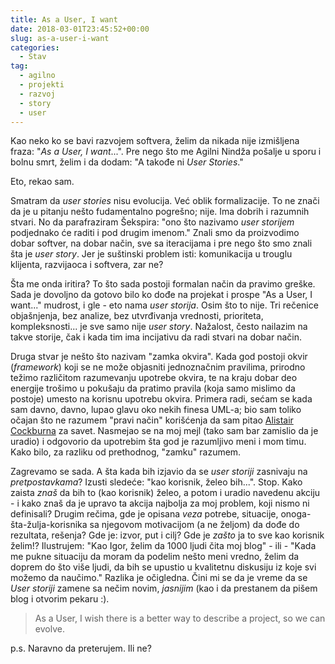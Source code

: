 ```yaml
---
title: As a User, I want
date: 2018-03-01T23:45:52+00:00
slug: as-a-user-i-want
categories:
  - Stav
tag:
  - agilno
  - projekti
  - razvoj
  - story
  - user
---
```


Kao neko ko se bavi razvojem softvera, želim da nikada nije izmišljena fraza: "_As a User, I want_...". Pre nego što me Agilni Nindža pošalje u sporu i bolnu smrt, želim i da dodam: "A takođe ni _User Stories_."

<!--more-->

Eto, rekao sam.

Smatram da _user stories_ nisu evolucija. Već oblik formalizacije. To ne znači da je u pitanju nešto fudamentalno pogrešno; nije. Ima dobrih i razumnih stvari. No da parafraziram Šekspira: "ono što nazivamo _user storijem_ podjednako će raditi i pod drugim imenom." Znali smo da proizvodimo dobar softver, na dobar način, sve sa iteracijama i pre nego što smo znali šta je _user story_. Jer je suštinski problem isti: komunikacija u trouglu klijenta, razvijaoca i softvera, zar ne?

Šta me onda iritira? To što sada postoji formalan način da pravimo greške. Sada je dovoljno da gotovo bilo ko dođe na projekat i prospe "As a User, I want..." mudrost, i gle - eto nama _user storija_. Osim što to nije. Tri rečenice objašnjenja, bez analize, bez utvrđivanja vrednosti, prioriteta, kompleksnosti... je sve samo nije _user story_. Nažalost, često nailazim na takve storije, čak i kada tim ima incijativu da radi stvari na dobar način.

Druga stvar je nešto što nazivam "zamka okvira". Kada god postoji okvir (_framework_) koji se ne može objasniti jednoznačnim pravilima, prirodno težimo različitom razumevanju upotrebe okvira, te na kraju dobar deo energije trošimo u pokušaju da pratimo pravila (koja samo mislimo da postoje) umesto na korisnu upotrebu okvira. Primera radi, sećam se kada sam davno, davno, lupao glavu oko nekih finesa UML-a; bio sam toliko očajan što ne razumem "pravi način" korišćenja da sam pitao [Alistair Cockburna](https://en.wikipedia.org/wiki/Alistair_Cockburn) za savet. Nasmejao se na moj mejl (tako sam bar zamislio da je uradio) i odgovorio da upotrebim šta god je razumljivo meni i mom timu. Kako bilo, za razliku od prethodnog, "zamku" razumem.

Zagrevamo se sada. A šta kada bih izjavio da se _user storiji_ zasnivaju na _pretpostavkama_? Izusti sledeće: "kao korisnik, želeo bih...". Stop. Kako zaista _znaš_ da bih to (kao korisnik) želeo, a potom i uradio navedenu akciju - i kako znaš da je upravo ta akcija najbolja za moj problem, koji nismo ni definisali? Drugim rečima, gde je opisana _veza_ potrebe, situacije, onoga-šta-žulja-korisnika sa njegovom motivacijom (a ne željom) da dođe do rezultata, rešenja? Gde je: izvor, put i cilj? Gde je _zašto_ ja to sve kao korisnik želim!? Ilustrujem: "Kao Igor, želim da 1000 ljudi čita moj blog" - ili - "Kada me pukne situaciju da moram da podelim nešto meni vredno, želim da doprem do što više ljudi, da bih se upustio u kvalitetnu diskusiju iz koje svi možemo da naučimo." Razlika je očigledna. Čini mi se da je vreme da se _User storiji_ zamene sa nečim novim, _jasnijim_ (kao i da prestanem da pišem blog i otvorim pekaru :).

> As a User, I wish there is a better way to describe a project, so we can evolve.

p.s. Naravno da preterujem. Ili ne?
